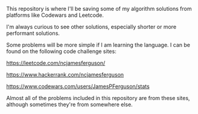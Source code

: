 ﻿This repository is where I'll be saving some of my algorithm solutions from platforms like Codewars and Leetcode.
 
 I'm always curious to see other solutions, especially shorter or more performant solutions.
 
 Some problems will be more simple if I am learning the language. I can be found on the following code challenge sites:
 
 https://leetcode.com/ncjamesferguson/
 
 https://www.hackerrank.com/ncjamesferguson
 
 https://www.codewars.com/users/JamesPFerguson/stats
 
 Almost all of the problems included in this repository are from these sites, although sometimes they're from somewhere else.
